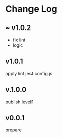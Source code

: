 # Change Log

## ~ v1.0.2

- fix lint
- logic

## v1.0.1

apply lint jest.config.js

## v.1.0.0

publish level1

## v0.0.1

prepare
